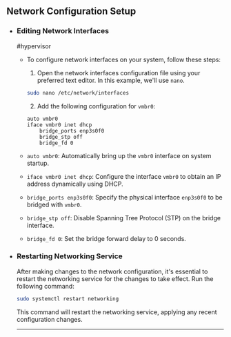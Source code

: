 ## Network Configuration Setup
- ### Editing Network Interfaces
  #hypervisor
	- To configure network interfaces on your system, follow these steps:
	  
	  1. Open the network interfaces configuration file using your preferred text editor. In this example, we'll use `nano`.
	  
	    ```bash
	    sudo nano /etc/network/interfaces
	    ```
	  
	  2. Add the following configuration for `vmbr0`:
	  
	    ```plaintext
	    auto vmbr0
	    iface vmbr0 inet dhcp
	        bridge_ports enp3s0f0
	        bridge_stp off
	        bridge_fd 0
	    ```
	- `auto vmbr0`: Automatically bring up the `vmbr0` interface on system startup.
	- `iface vmbr0 inet dhcp`: Configure the interface `vmbr0` to obtain an IP address dynamically using DHCP.
	- `bridge_ports enp3s0f0`: Specify the physical interface `enp3s0f0` to be bridged with `vmbr0`.
	- `bridge_stp off`: Disable Spanning Tree Protocol (STP) on the bridge interface.
	- `bridge_fd 0`: Set the bridge forward delay to 0 seconds.
- ### Restarting Networking Service
  
  After making changes to the network configuration, it's essential to restart the networking service for the changes to take effect. Run the following command:
  
  ```bash
  sudo systemctl restart networking
  ```
  
  This command will restart the networking service, applying any recent configuration changes.
  
  ---